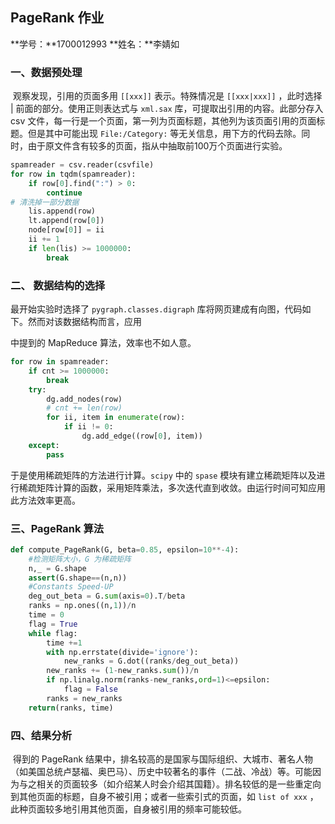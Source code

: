 ## PageRank 作业

**学号：**1700012993	**姓名：**李婧如

### 一、数据预处理

​		观察发现，引用的页面多用 `[[xxx]]` 表示。特殊情况是 `[[xxx|xxx]]` ，此时选择 | 前面的部分。使用正则表达式与 `xml.sax` 库，可提取出引用的内容。此部分存入 csv 文件，每一行是一个页面，第一列为页面标题，其他列为该页面引用的页面标题。但是其中可能出现 `File:/Category:` 等无关信息，用下方的代码去除。同时，由于原文件含有较多的页面，指从中抽取前100万个页面进行实验。

```python
spamreader = csv.reader(csvfile)
for row in tqdm(spamreader):
	if row[0].find(":") > 0:
		continue
# 清洗掉一部分数据
    lis.append(row)
    lt.append(row[0])
    node[row[0]] = ii
    ii += 1
    if len(lis) >= 1000000:
        break
```

### 二、 数据结构的选择

最开始实验时选择了 `pygraph.classes.digraph` 库将网页建成有向图，代码如下。然而对该数据结构而言，应用

[教程]: https://www.cnblogs.com/rubinorth/p/5799848.html

中提到的 MapReduce 算法，效率也不如人意。

```python
for row in spamreader:
    if cnt >= 1000000:
        break
    try:
    	dg.add_nodes(row)
    	# cnt += len(row)
    	for ii, item in enumerate(row):
    		if ii != 0:
    			dg.add_edge((row[0], item))
    except:
    	pass
```
于是使用稀疏矩阵的方法进行计算。`scipy` 中的 `spase` 模块有建立稀疏矩阵以及进行稀疏矩阵计算的函数，采用矩阵乘法，多次迭代直到收敛。由运行时间可知应用此方法效率更高。

### 三、PageRank 算法

```python
def compute_PageRank(G, beta=0.85, epsilon=10**-4):
    #检测矩阵大小，G 为稀疏矩阵
    n,_ = G.shape
    assert(G.shape==(n,n))
    #Constants Speed-UP
    deg_out_beta = G.sum(axis=0).T/beta
    ranks = np.ones((n,1))/n
    time = 0
    flag = True
    while flag:
        time +=1
        with np.errstate(divide='ignore'):
            new_ranks = G.dot((ranks/deg_out_beta))
        new_ranks += (1-new_ranks.sum())/n
        if np.linalg.norm(ranks-new_ranks,ord=1)<=epsilon:
            flag = False
        ranks = new_ranks
    return(ranks, time)
```

### 四、结果分析

​		得到的 PageRank 结果中，排名较高的是国家与国际组织、大城市、著名人物（如美国总统卢瑟福、奥巴马）、历史中较著名的事件（二战、冷战）等。可能因为与之相关的页面较多（如介绍某人时会介绍其国籍）。排名较低的是一些重定向到其他页面的标题，自身不被引用；或者一些索引式的页面，如 `list of xxx` ，此种页面较多地引用其他页面，自身被引用的频率可能较低。

